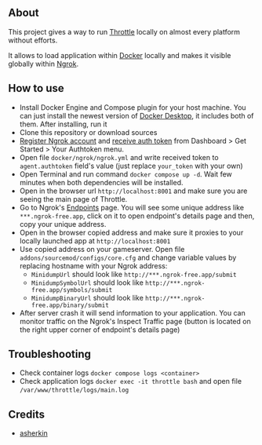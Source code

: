 ## About
This project gives a way to run [Throttle](https://github.com/asherkin/throttle) locally on almost every platform without efforts. 

It allows to load application within [Docker](https://www.docker.com/) locally and makes it visible globally within [Ngrok](https://ngrok.com/).

## How to use
- Install Docker Engine and Compose plugin for your host machine. You can just install the newest version of [Docker Desktop](https://docs.docker.com/desktop/), it includes both of them. After installing, run it
- Clone this repository or download sources
- [Register Ngrok account](https://dashboard.ngrok.com/signup) and [receive auth token](https://dashboard.ngrok.com/get-started/your-authtoken) from Dashboard > Get Started > Your Authtoken menu.
- Open file `docker/ngrok/ngrok.yml` and write received token to `agent.authtoken` field's value (just replace `your_token` with your own)
- Open Terminal and run command `docker compose up -d`. Wait few minutes when both dependencies will be installed.
- Open in the browser url `http://localhost:8001` and make sure you are seeing the main page of Throttle.
- Go to Ngrok's [Endpoints](https://dashboard.ngrok.com/endpoints) page. You will see some unique address like `***.ngrok-free.app`, click on it to open endpoint's details page and then, copy your unique address.
- Open in the browser copied address and make sure it proxies to your locally launched app at `http://localhost:8001`
- Use copied address on your gameserver. Open file `addons/sourcemod/configs/core.cfg` and change variable values by replacing hostname with your Ngrok address:
  - `MinidumpUrl` should look like `http://***.ngrok-free.app/submit`
  - `MinidumpSymbolUrl` should look like `http://***.ngrok-free.app/symbols/submit`
  - `MinidumpBinaryUrl` should look like `http://***.ngrok-free.app/binary/submit`
- After server crash it will send information to your application. You can monitor traffic on the Ngrok's Inspect Traffic page (button is located on the right upper corner of endpoint's details page)

## Troubleshooting
- Check container logs `docker compose logs <container>`
- Check application logs `docker exec -it throttle bash` and open file `/var/www/throttle/logs/main.log`

## Credits
- [asherkin](https://github.com/asherkin/)

